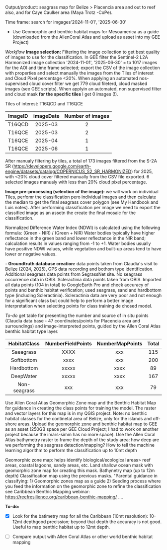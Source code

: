 Output/product: seagrass map for Belize > Placencia area and out to reef also, and for Caye Caulker area (Maya Trotz -CoPe).

Time frame: search for imgages'2024-11-01', '2025-06-30' 

- Use Geomorphic and benthic habitat maps for Mesoamerica as a guide (downloaded from the AllenCoral Atlas and upload as asset into my GEE Project)


_Workflow_
**Image selection:** Filtering the image collection to get best quality of images to use for the classification. In GEE filter the Sentinel-2 L2A Harmonized image collection '2024-11-01', '2025-06-30' = to 1017 images for the AOI and time frame selected; export the CSV of the image collection with properties and select manually the images from the Tiles of interest and Cloud Pixel percentage <20%. When applying an automated nos-supervised cloud cover filter we get 779 cloud fileterd, cloud masked images (see GEE scripts). When applyin an automated, non supervised filter and cloud mask **for the specific tiles** I get 0 images (!).



Tiles of interest: T16QCD and T16QCE

|ImageID|imageDate|Number of images|
|:-----:|:-------:|:--------------:|
|T16QCD|2025-03| 2 |
|T16QCE|2025-03| 2 |
|T16QCE|2025-04| 1 |
|T16QCE|2025-06| 1 |

After manualy filtering by tiles, a total of 173 images filtered from the S-2A SR (https://developers.google.com/earth-engine/datasets/catalog/COPERNICUS_S2_SR_HARMONIZED) for 2025, with <20% cloud cover filtered manually from the CSV file exported. 6 selected images manualy with less than 20% cloud pixel percentage. 



**Image pre-processing (selection of the image):** we will work on individual Tiles, perfomr the classification pero individual images and then calculate the median to get the final seagrass cover polygon (see My Handbook and Luis notes). After performing classification per image we need to export the classified image as an assetn the create the final mosaic for the classification.

Normalized Difference Water Index (NDWI) is calculated using the following formula: (Green - NIR) / (Green + NIR) Water bodies typically have higher reflectance in the green band and lower reflectance in the NIR band; calculation results in values ranging from -1 to +1. Water bodies usually have positive NDWI values, while vegetation and built-up areas tend to have lower or negative values. 

**- Groundtruth database creation:** data points taken from Claudia's visit to Belize (2024, 2025), GPS data recording and bothom type identification. Additional seagrass data points from SegrassNet site. No seagrass occurrence data in OBIS. Scleractinia data points taken from OBIS. Imported all data points (104 in total) to GoogleEarth Pro and check accuracy of points and benthic habitat verification; used seagrass, sand and hardbottom type (including Scleractinia). Scleractinia data are very poor and not enough for a significant class but could help to perform a better image interpretation when selecting points for class training de chosed model. 

_To-do_ get table for presenting the number and source of in situ points (Claudia data base - 47 coordinates/points for Placencia area and surroundings) and image-interpreted points, guided by the Allen Coral Atlas benthic habitat type layer. 

|HabitatClass|NumberFieldPoints|NumberMapPoints| Total |
|:----------:|:---------------:|:-------------:| :----:|
|Saeagrass   | XXXX | xxx | 115 |
| Softbottom | xxxx | xxx | 200 |
| Hardbottom | xxxxx| xxxx| 89 |
| DeepWater  | xxxxx| xxxx| 167 |
| Non-seagrass | xxx | xxx | 79 | 


Use Allen Coral Atlas Geomorphic Zone map and the Benthic Habitat Map for guidance in creating the class points for training the model. The raster and vector layers for this map is in my QGIS project. Note: no benthic habitat classes for the continetal area of Belize, only for the islands and off-shore areas.
Upload the geomorphic zone and benthic habitat map to GEE as an asset (250GB space per GEE Cloud Project; I had to work on another project because the imars-simm has no more space).
Use the Allen Coral Atlas bathymetry raster to frame the depth of the study area: how deep are we performing the seagrass detection/mapping? How to tell the machine learning algorithm to perform the classification up to 10mt depth

Geomorphic zone map: helps identify biological/ecological areas> reef areas, coastal lagoons, sandy areas, etc. Land shallow ocean mask with geomorphic zone map for creating this mask.
Bathynetry map (up to 12m depth)
Classification map using the previous masks. "Parental guidance in classifying: 1) Geomorphic zones map as a guide 2) Seeding process where you feed the information on the geomorphic zone to refine the classification
see Caribbean Benthic Mapping webinar: https://reefresilience.org/caribbean-benthic-mapping/
....

**To-do:**

- [x] Look for the batimetry map for all the Caribbean (10mt resolution): 10-12mt depthgood precission; beyond that depth the accuracy is not good. Useful to map benthic habitat up to 12mt depth.
- [ ] Compare output with Allen Coral Atlas or other world benthic habitat mapping 
  









